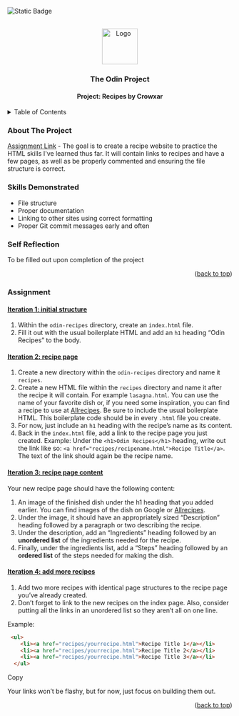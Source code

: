 <a id="readme-top"></a>

<!-- highlight the correct badge and ctrl+/ to uncomment -->

![Static Badge](https://img.shields.io/badge/Progress-Not%20Started%20Yet-grey?style=for-the-badge&labelColor=E2B166)

<!-- ![Static Badge](https://img.shields.io/badge/Progress-Started-yellow?style=for-the-badge&labelColor=E2B166) -->

<!-- ![Static Badge](https://img.shields.io/badge/Progress-Complete-green?style=for-the-badge&labelColor=E2B166) -->


<!-- PROJECT LOGO -->
<br />
<div align="center">
  <a href="https://www.theodinproject.com/">
    <img src="https://www.theodinproject.com/mstile-310x310.png" alt="Logo" width="80" height="80">
  </a>

  <h3 align="center">The Odin Project</h3>
  <h4 align="center">Project: Recipes by Crowxar</h4>
</div>

<!-- TABLE OF CONTENTS -->
<details>
  <summary>Table of Contents</summary>
  <ol>
    <li> <a href="#about-the-project">About The Project</a></li>
    <li> <a href="#skills-demonstrated">Skills Demonstrated</a></li>
    <li><a href="#self-reflection">Self Reflection</a></li>
    <li><a href="#assignment">Assignment Details</a></li>
  </ol>
</details>


<!-- About the Project -->
### About The Project
<a href="https://www.theodinproject.com/lessons/foundations-recipes">Assignment Link</a> - The goal is to create a recipe website to practice the HTML skills I've learned thus far. It will contain links to recipes and have a few pages, as well as be properly commented and ensuring the file structure is correct.


<!-- Skills Demonstrated -->
### Skills Demonstrated
- File structure
- Proper documentation
- Linking to other sites using correct formatting
- Proper Git commit messages early and often

<!-- Self Reflection -->
### Self Reflection
To be filled out upon completion of the project

<p align="right">(<a href="#readme-top">back to top</a>)</p>

<!-- Assignment -->
### Assignment

#### [Iteration 1: initial structure](https://www.theodinproject.com/lessons/foundations-recipes#iteration-1-initial-structure)

1. Within the `odin-recipes` directory, create an `index.html` file.
2. Fill it out with the usual boilerplate HTML and add an `h1` heading “Odin Recipes” to the body.

#### [Iteration 2: recipe page](https://www.theodinproject.com/lessons/foundations-recipes#iteration-2-recipe-page)

1. Create a new directory within the `odin-recipes` directory and name it `recipes`.
2. Create a new HTML file within the `recipes` directory and name it after the recipe it will contain. For example `lasagna.html`. You can use the name of your favorite dish or, if you need some inspiration, you can find a recipe to use at [Allrecipes](https://www.allrecipes.com/). Be sure to include the usual boilerplate HTML. This boilerplate code should be in every `.html` file you create.
3. For now, just include an `h1` heading with the recipe’s name as its content.
4. Back in the `index.html` file, add a link to the recipe page you just created. Example: Under the `<h1>Odin Recipes</h1>` heading, write out the link like so: `<a href="recipes/recipename.html">Recipe Title</a>`. The text of the link should again be the recipe name.

#### [Iteration 3: recipe page content](https://www.theodinproject.com/lessons/foundations-recipes#iteration-3-recipe-page-content)

Your new recipe page should have the following content:

1. An image of the finished dish under the h1 heading that you added earlier. You can find images of the dish on Google or [Allrecipes](https://www.allrecipes.com/).
2. Under the image, it should have an appropriately sized “Description” heading followed by a paragraph or two describing the recipe.
3. Under the description, add an “Ingredients” heading followed by an **unordered list** of the ingredients needed for the recipe.
4. Finally, under the ingredients list, add a “Steps” heading followed by an **ordered list** of the steps needed for making the dish.

#### [Iteration 4: add more recipes](https://www.theodinproject.com/lessons/foundations-recipes#iteration-4-add-more-recipes)

1. Add two more recipes with identical page structures to the recipe page you’ve already created.
2. Don’t forget to link to the new recipes on the index page. Also, consider putting all the links in an unordered list so they aren’t all on one line.

Example:

```html
 <ul>
    <li><a href="recipes/yourrecipe.html">Recipe Title 1</a></li>
    <li><a href="recipes/yourrecipe.html">Recipe Title 2</a></li>
    <li><a href="recipes/yourrecipe.html">Recipe Title 3</a></li>
  </ul>
```

Copy

Your links won’t be flashy, but for now, just focus on building them out.


<p align="right">(<a href="#readme-top">back to top</a>)</p>
